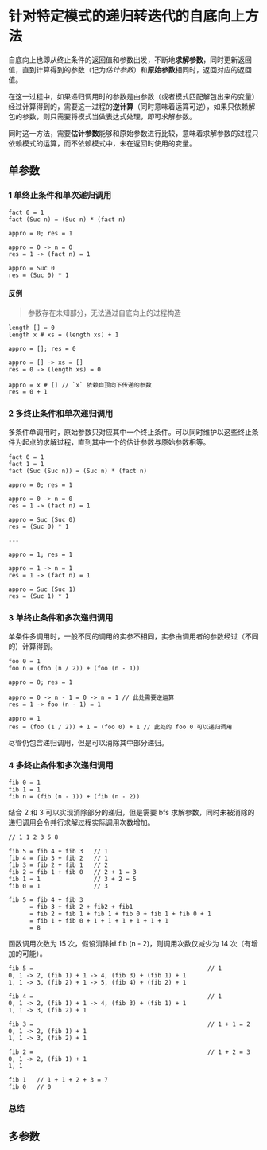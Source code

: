 # 针对特定模式的递归转迭代的自底向上方法

自底向上也即从终止条件的返回值和参数出发，不断地**求解参数**，同时更新返回值，直到计算得到的参数（记为*估计参数*）和**原始参数**相同时，返回对应的返回值。

在这一过程中，如果递归调用时的参数是由参数（或者模式匹配解包出来的变量）经过计算得到的，需要这一过程的**逆计算**（同时意味着运算可逆），如果只依赖解包的参数，则只需要将模式当做表达式处理，即可求解参数。

同时这一方法，需要**估计参数**能够和原始参数进行比较，意味着求解参数的过程只依赖模式的运算，而不依赖模式中，未在返回时使用的变量。

## 单参数

### 1 单终止条件和单次递归调用

```
fact 0 = 1
fact (Suc n) = (Suc n) * (fact n)
```

```
appro = 0; res = 1

appro = 0 -> n = 0
res = 1 -> (fact n) = 1

appro = Suc 0
res = (Suc 0) * 1
```

#### 反例

> 参数存在未知部分，无法通过自底向上的过程构造

```
length [] = 0
length x # xs = (length xs) + 1
```

```
appro = []; res = 0

appro = [] -> xs = []
res = 0 -> (length xs) = 0

appro = x # [] // `x` 依赖自顶向下传递的参数
res = 0 + 1
```

### 2 多终止条件和单次递归调用

多条件单调用时，原始参数只对应其中一个终止条件。可以同时维护以这些终止条件为起点的求解过程，直到其中一个的估计参数与原始参数相等。

```
fact 0 = 1
fact 1 = 1
fact (Suc (Suc n)) = (Suc n) * (fact n)
```

```
appro = 0; res = 1

appro = 0 -> n = 0
res = 1 -> (fact n) = 1

appro = Suc (Suc 0)
res = (Suc 0) * 1

---

appro = 1; res = 1

appro = 1 -> n = 1
res = 1 -> (fact n) = 1

appro = Suc (Suc 1)
res = (Suc 1) * 1
```

### 3 单终止条件和多次递归调用

单条件多调用时，一般不同的调用的实参不相同，实参由调用者的参数经过（不同的）计算得到。

```
foo 0 = 1
foo n = (foo (n / 2)) + (foo (n - 1))
```

```
appro = 0; res = 1

appro = 0 -> n - 1 = 0 -> n = 1 // 此处需要逆运算
res = 1 -> foo (n - 1) = 1

appro = 1
res = (foo (1 / 2)) + 1 = (foo 0) + 1 // 此处的 foo 0 可以递归调用
```

尽管仍包含递归调用，但是可以消除其中部分递归。

### 4 多终止条件和多次递归调用

```
fib 0 = 1
fib 1 = 1
fib n = (fib (n - 1)) + (fib (n - 2))
```

结合 2 和 3 可以实现消除部分的递归，但是需要 bfs 求解参数，同时未被消除的递归调用会令并行求解过程实际调用次数增加。

```
// 1 1 2 3 5 8

fib 5 = fib 4 + fib 3   // 1
fib 4 = fib 3 + fib 2   // 1
fib 3 = fib 2 + fib 1   // 2
fib 2 = fib 1 + fib 0   // 2 + 1 = 3
fib 1 = 1               // 3 + 2 = 5
fib 0 = 1               // 3

fib 5 = fib 4 + fib 3
      = fib 3 + fib 2 + fib2 + fib1
      = fib 2 + fib 1 + fib 1 + fib 0 + fib 1 + fib 0 + 1
      = fib 1 + fib 0 + 1 + 1 + 1 + 1 + 1 + 1
      = 8
```

函数调用次数为 15 次，假设消除掉 fib (n - 2)，则调用次数仅减少为 14 次（有增加的可能）。

```
fib 5 =                                                 // 1
0, 1 -> 2, (fib 1) + 1 -> 4, (fib 3) + (fib 1) + 1
1, 1 -> 3, (fib 2) + 1 -> 5, (fib 4) + (fib 2) + 1

fib 4 =                                                 // 1
0, 1 -> 2, (fib 1) + 1 -> 4, (fib 3) + (fib 1) + 1
1, 1 -> 3, (fib 2) + 1

fib 3 =                                                 // 1 + 1 = 2
0, 1 -> 2, (fib 1) + 1
1, 1 -> 3, (fib 2) + 1

fib 2 =                                                 // 1 + 2 = 3
0, 1 -> 2, (fib 1) + 1
1, 1

fib 1   // 1 + 1 + 2 + 3 = 7
fib 0   // 0
```

### 总结

## 多参数
